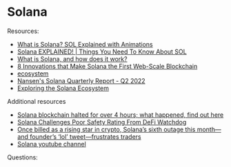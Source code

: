 # Solana

Resources:

* [What is Solana? SOL Explained with Animations](https://www.youtube.com/watch?v=1jzROE6EhxM)
* [Solana EXPLAINED! | Things You Need To Know About SOL](https://www.youtube.com/watch?v=K3BsEWkof_Y)
* [What is Solana, and how does it work?](https://cointelegraph.com/news/what-is-solana-and-how-does-it-work)
* [8 Innovations that Make Solana the First Web-Scale Blockchain](https://medium.com/solana-labs/7-innovations-that-make-solana-the-first-web-scale-blockchain-ddc50b1defda)
* [ecosystem](https://solana.com/ecosystem)
* [Nansen's Solana Quarterly Report - Q2 2022](https://www.nansen.ai/report/nansens-solana-quarterly-report-q2-2022)
* [Exploring the Solana Ecosystem](https://research.thetie.io/solana-ecosystem/)

Additional resources
* [Solana blockchain halted for over 4 hours; what happened, find out here](https://www.businesstoday.in/crypto/story/solana-blockchain-halted-for-over-4-hours-what-happened-find-out-here-336079-2022-06-02)
* [Solana Challenges Poor Safety Rating From DeFi Watchdog](https://decrypt.co/102416/crypto-ratings-project-defi-safety-downgrades-solana-infrastructure-concerns)
* [Once billed as a rising star in crypto, Solana’s sixth outage this month—and founder’s ‘lol’ tweet—frustrates traders](https://fortune.com/2022/01/25/solana-founder-anatoly-yakovenko-crypto-crash-blockchain-instability/)
* [Solana youtube channel](https://www.youtube.com/c/SolanaFndn/videos)

Questions:
